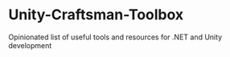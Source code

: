 # Unity-Craftsman-Toolbox
Opinionated list of useful tools and resources for .NET and Unity development
